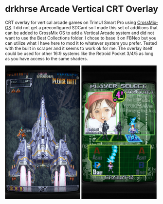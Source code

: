 # drkhrse Arcade Vertical CRT Overlay
CRT overlay for vertical arcade games on TrimUI Smart Pro using [CrossMix-OS](https://github.com/cizia64/CrossMix-OS). I did not get a preconfigured SDCard so I made this set of additions that can be added to CrossMix OS to add a Vertical Arcade system and did not want to use the Best Collections folder. I chose to base it on FBNeo but you can utilize what I have here to mod it to whatever system you prefer. Tested with the built in scraper and it seems to work ok for me. The overlay itself could be used for other 16:9 systems like the Retroid Pocket 3/4/5 as long as you have access to the same shaders.

<img src="/screenshots/vertical_16_10_example.png" width="49%">  <img src="/screenshots/vertical_4_3_example.png" width="49%">
